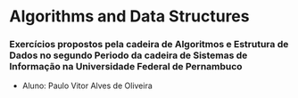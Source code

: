 # Algorithms and Data Structures

### Exercícios propostos pela cadeira de Algoritmos e Estrutura de Dados no segundo Periodo da cadeira de Sistemas de Informação na Universidade Federal de Pernambuco

- Aluno: Paulo Vitor Alves de Oliveira

